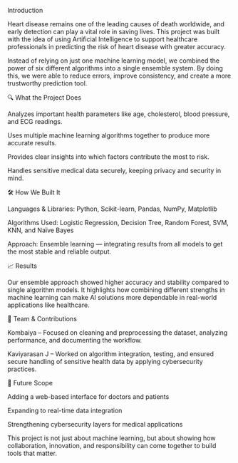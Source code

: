 Introduction

Heart disease remains one of the leading causes of death worldwide, and early detection can play a vital role in saving lives. This project was built with the idea of using Artificial Intelligence to support healthcare professionals in predicting the risk of heart disease with greater accuracy.

Instead of relying on just one machine learning model, we combined the power of six different algorithms into a single ensemble system. By doing this, we were able to reduce errors, improve consistency, and create a more trustworthy prediction tool.

🔍 What the Project Does

Analyzes important health parameters like age, cholesterol, blood pressure, and ECG readings.

Uses multiple machine learning algorithms together to produce more accurate results.

Provides clear insights into which factors contribute the most to risk.

Handles sensitive medical data securely, keeping privacy and security in mind.

🛠️ How We Built It

Languages & Libraries: Python, Scikit-learn, Pandas, NumPy, Matplotlib

Algorithms Used: Logistic Regression, Decision Tree, Random Forest, SVM, KNN, and Naïve Bayes

Approach: Ensemble learning — integrating results from all models to get the most stable and reliable output.

📈 Results

Our ensemble approach showed higher accuracy and stability compared to single algorithm models. It highlights how combining different strengths in machine learning can make AI solutions more dependable in real-world applications like healthcare.

👥 Team & Contributions

Kombaiya – Focused on cleaning and preprocessing the dataset, analyzing performance, and documenting the workflow.

Kaviyarasan J – Worked on algorithm integration, testing, and ensured secure handling of sensitive health data by applying cybersecurity practices.



🚀 Future Scope

Adding a web-based interface for doctors and patients

Expanding to real-time data integration

Strengthening cybersecurity layers for medical applications

This project is not just about machine learning, but about showing how collaboration, innovation, and responsibility can come together to build tools that matter.
